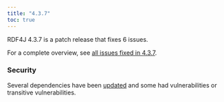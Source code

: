 ```yaml
---
title: "4.3.7"
toc: true
---
```

RDF4J 4.3.7 is a patch release that fixes 6 issues.

For a complete overview, see [all issues fixed in 4.3.7](https://github.com/eclipse/rdf4j/milestone/100?closed=1).

### Security

Several dependencies have been [updated](https://github.com/eclipse-rdf4j/rdf4j/issues/4795) and some had vulnerabilities or transitive vulnerabilities. 
